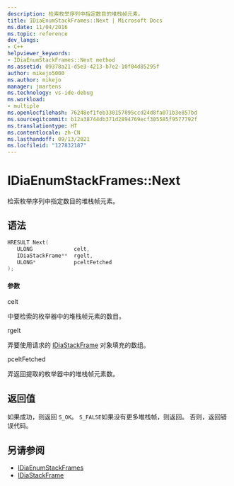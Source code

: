 ```yaml
---
description: 检索枚举序列中指定数目的堆栈帧元素。
title: IDiaEnumStackFrames::Next | Microsoft Docs
ms.date: 11/04/2016
ms.topic: reference
dev_langs:
- C++
helpviewer_keywords:
- IDiaEnumStackFrames::Next method
ms.assetid: 09378a21-d5e3-4213-b7e2-10f04d85295f
author: mikejo5000
ms.author: mikejo
manager: jmartens
ms.technology: vs-ide-debug
ms.workload:
- multiple
ms.openlocfilehash: 76248ef1feb330157895ccd24d8fa071b3e857bd
ms.sourcegitcommit: b12a38744db371d2894769ecf305585f9577792f
ms.translationtype: HT
ms.contentlocale: zh-CN
ms.lasthandoff: 09/13/2021
ms.locfileid: "127832187"
---
```

# <a name="idiaenumstackframesnext"></a>IDiaEnumStackFrames::Next
检索枚举序列中指定数目的堆栈帧元素。

## <a name="syntax"></a>语法

```C++
HRESULT Next( 
   ULONG             celt,
   IDiaStackFrame**  rgelt,
   ULONG*            pceltFetched
);
```

#### <a name="parameters"></a>参数
 celt

中要检索的枚举器中的堆栈帧元素的数目。

 rgelt

弄要使用请求的 [IDiaStackFrame](../../debugger/debug-interface-access/idiastackframe.md) 对象填充的数组。

 pceltFetched

弄返回提取的枚举器中的堆栈帧元素数。

## <a name="return-value"></a>返回值
 如果成功，则返回 `S_OK`。 `S_FALSE`如果没有更多堆栈帧，则返回。 否则，返回错误代码。

## <a name="see-also"></a>另请参阅
- [IDiaEnumStackFrames](../../debugger/debug-interface-access/idiaenumstackframes.md)
- [IDiaStackFrame](../../debugger/debug-interface-access/idiastackframe.md)
